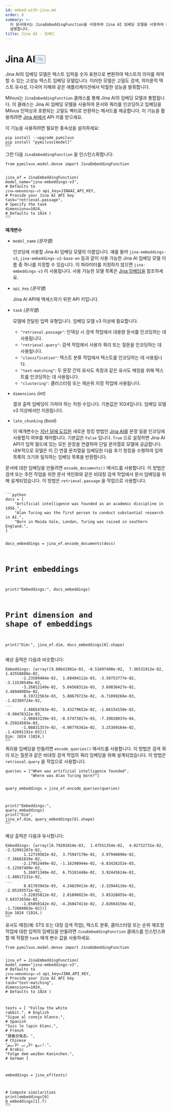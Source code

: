 ```yaml
---
id: embed-with-jina.md
order: 8
summary: >-
  이 문서에서는 JinaEmbeddingFunction을 사용하여 Jina AI 임베딩 모델을 사용하여 문서와 쿼리를 인코딩하는 방법을
  설명합니다.
title: Jina AI - 임베드
---
```

<h1 id="Jina-AI" class="common-anchor-header">Jina AI<button data-href="#Jina-AI" class="anchor-icon" translate="no">
      <svg translate="no"
        aria-hidden="true"
        focusable="false"
        height="20"
        version="1.1"
        viewBox="0 0 16 16"
        width="16"
      >
        <path
          fill="#0092E4"
          fill-rule="evenodd"
          d="M4 9h1v1H4c-1.5 0-3-1.69-3-3.5S2.55 3 4 3h4c1.45 0 3 1.69 3 3.5 0 1.41-.91 2.72-2 3.25V8.59c.58-.45 1-1.27 1-2.09C10 5.22 8.98 4 8 4H4c-.98 0-2 1.22-2 2.5S3 9 4 9zm9-3h-1v1h1c1 0 2 1.22 2 2.5S13.98 12 13 12H9c-.98 0-2-1.22-2-2.5 0-.83.42-1.64 1-2.09V6.25c-1.09.53-2 1.84-2 3.25C6 11.31 7.55 13 9 13h4c1.45 0 3-1.69 3-3.5S14.5 6 13 6z"
        ></path>
      </svg>
    </button></h1><p>Jina AI의 임베딩 모델은 텍스트 입력을 숫자 표현으로 변환하여 텍스트의 의미를 파악할 수 있는 고성능 텍스트 임베딩 모델입니다. 이러한 모델은 고밀도 검색, 의미론적 텍스트 유사성, 다국어 이해와 같은 애플리케이션에서 탁월한 성능을 발휘합니다.</p>
<p>Milvus는 <code translate="no">JinaEmbeddingFunction</code> 클래스를 통해 Jina AI의 임베딩 모델과 통합됩니다. 이 클래스는 Jina AI 임베딩 모델을 사용하여 문서와 쿼리를 인코딩하고 임베딩을 Milvus 인덱싱과 호환되는 고밀도 벡터로 반환하는 메서드를 제공합니다. 이 기능을 활용하려면 <a href="https://jina.ai/embeddings/">Jina AI에서</a> API 키를 받으세요.</p>
<p>이 기능을 사용하려면 필요한 종속성을 설치하세요:</p>
<pre><code translate="no" class="language-bash">pip install --upgrade pymilvus
pip install <span class="hljs-string">&quot;pymilvus[model]&quot;</span>
<button class="copy-code-btn"></button></code></pre>
<p>그런 다음 <code translate="no">JinaEmbeddingFunction</code> 을 인스턴스화합니다:</p>
<pre><code translate="no" class="language-python"><span class="hljs-keyword">from</span> pymilvus.model.dense <span class="hljs-keyword">import</span> JinaEmbeddingFunction

jina_ef = JinaEmbeddingFunction(
    model_name=<span class="hljs-string">&quot;jina-embeddings-v3&quot;</span>, <span class="hljs-comment"># Defaults to `jina-embeddings-v3`</span>
    api_key=JINAAI_API_KEY, <span class="hljs-comment"># Provide your Jina AI API key</span>
    task=<span class="hljs-string">&quot;retrieval.passage&quot;</span>, <span class="hljs-comment"># Specify the task</span>
    dimensions=<span class="hljs-number">1024</span>, <span class="hljs-comment"># Defaults to 1024</span>
)
<button class="copy-code-btn"></button></code></pre>
<p><strong>매개변수</strong></p>
<ul>
<li><p><code translate="no">model_name</code> <em>(문자열</em>)</p>
<p>인코딩에 사용할 Jina AI 임베딩 모델의 이름입니다. 예를 들어 <code translate="no">jina-embeddings-v3</code>, <code translate="no">jina-embeddings-v2-base-en</code> 등과 같이 사용 가능한 Jina AI 임베딩 모델 이름 중 하나를 지정할 수 있습니다. 이 파라미터를 지정하지 않으면 <code translate="no">jina-embeddings-v3</code> 이 사용됩니다. 사용 가능한 모델 목록은 <a href="https://jina.ai/embeddings">Jina 임베딩을</a> 참조하세요.</p></li>
<li><p><code translate="no">api_key</code> <em>(문자열</em>)</p>
<p>Jina AI API에 액세스하기 위한 API 키입니다.</p></li>
<li><p><code translate="no">task</code> <em>(문자열</em>)</p>
<p>모델에 전달된 입력 유형입니다. 임베딩 모델 v3 이상에 필요합니다.</p>
<ul>
<li><code translate="no">&quot;retrieval.passage&quot;</code>: 인덱싱 시 검색 작업에서 대용량 문서를 인코딩하는 데 사용됩니다.</li>
<li><code translate="no">&quot;retrieval.query&quot;</code>: 검색 작업에서 사용자 쿼리 또는 질문을 인코딩하는 데 사용됩니다.</li>
<li><code translate="no">&quot;classification&quot;</code>: 텍스트 분류 작업에서 텍스트를 인코딩하는 데 사용됩니다.</li>
<li><code translate="no">&quot;text-matching&quot;</code>: 두 문장 간의 유사도 측정과 같은 유사도 매칭을 위해 텍스트를 인코딩하는 데 사용됩니다.</li>
<li><code translate="no">&quot;clustering&quot;</code>: 클러스터링 또는 재순위 지정 작업에 사용됩니다.</li>
</ul></li>
<li><p><code translate="no">dimensions</code> <em>(int</em>)</p>
<p>결과 출력 임베딩이 가져야 하는 차원 수입니다. 기본값은 1024입니다. 임베딩 모델 v3 이상에서만 지원됩니다.</p></li>
<li><p><code translate="no">late_chunking</code> <em>(bool</em>)</p>
<p>이 매개변수는 <a href="https://arxiv.org/abs/2409.04701">지난 달에 도입된</a> 새로운 청킹 방법인 <a href="https://arxiv.org/abs/2409.04701">Jina AI를</a> 문장 일괄 인코딩에 사용할지 여부를 제어합니다. 기본값은 <code translate="no">False</code> 입니다. <code translate="no">True</code> 으로 설정하면 Jina AI API가 입력 필드에 있는 모든 문장을 연결하여 단일 문자열로 모델에 공급합니다. 내부적으로 모델은 이 긴 연결 문자열을 임베딩한 다음 후기 청킹을 수행하여 입력 목록의 크기와 일치하는 임베딩 목록을 반환합니다.</p></li>
</ul>
<p>문서에 대한 임베딩을 만들려면 <code translate="no">encode_documents()</code> 메서드를 사용합니다. 이 방법은 검색 또는 추천 작업을 위한 문서 색인화와 같은 비대칭 검색 작업에서 문서 임베딩을 위해 설계되었습니다. 이 방법은 <code translate="no">retrieval.passage</code> 을 작업으로 사용합니다.</p>
<pre><code translate="no" class="language-python:">
```python
docs = [
    &quot;Artificial intelligence was founded as an academic discipline in 1956.&quot;,
    &quot;Alan Turing was the first person to conduct substantial research in AI.&quot;,
    &quot;Born in Maida Vale, London, Turing was raised in southern England.&quot;,
]

docs_embeddings = jina_ef.encode_documents(docs)

# Print embeddings
print(&quot;Embeddings:&quot;, docs_embeddings)
# Print dimension and shape of embeddings
print(&quot;Dim:&quot;, jina_ef.dim, docs_embeddings[0].shape)
</code></pre>
<p>예상 출력은 다음과 비슷합니다:</p>
<pre><code translate="no" class="language-python">Embeddings: [array([<span class="hljs-number">9.80641991e-02</span>, -<span class="hljs-number">8.51697400e-02</span>,  <span class="hljs-number">7.36531913e-02</span>,  <span class="hljs-number">1.42558888e-02</span>,
       -<span class="hljs-number">2.23589484e-02</span>,  <span class="hljs-number">1.68494112e-03</span>, -<span class="hljs-number">3.50753777e-02</span>, -<span class="hljs-number">3.11530549e-02</span>,
       -<span class="hljs-number">3.26012149e-02</span>,  <span class="hljs-number">5.04568312e-03</span>,  <span class="hljs-number">3.69836427e-02</span>,  <span class="hljs-number">3.48948985e-02</span>,
        <span class="hljs-number">8.19722563e-03</span>,  <span class="hljs-number">5.88679723e-02</span>, -<span class="hljs-number">6.71099266e-03</span>, -<span class="hljs-number">1.82369724e-02</span>,
...
        <span class="hljs-number">2.48654783e-02</span>,  <span class="hljs-number">3.43279652e-02</span>, -<span class="hljs-number">1.66154150e-02</span>, -<span class="hljs-number">9.90478322e-03</span>,
       -<span class="hljs-number">2.96043139e-03</span>, -<span class="hljs-number">8.57473817e-03</span>, -<span class="hljs-number">7.39028037e-04</span>,  <span class="hljs-number">6.25024503e-03</span>,
       -<span class="hljs-number">1.08831357e-02</span>, -<span class="hljs-number">4.00776342e-02</span>,  <span class="hljs-number">3.25369164e-02</span>, -<span class="hljs-number">1.42691191e-03</span>])]
Dim: <span class="hljs-number">1024</span> (<span class="hljs-number">1024</span>,)
<button class="copy-code-btn"></button></code></pre>
<p>쿼리용 임베딩을 만들려면 <code translate="no">encode_queries()</code> 메서드를 사용합니다. 이 방법은 검색 쿼리 또는 질문과 같은 비대칭 검색 작업의 쿼리 임베딩을 위해 설계되었습니다. 이 방법은 <code translate="no">retrieval.query</code> 을 작업으로 사용합니다.</p>
<pre><code translate="no" class="language-python">queries = [<span class="hljs-string">&quot;When was artificial intelligence founded&quot;</span>, 
           <span class="hljs-string">&quot;Where was Alan Turing born?&quot;</span>]

query_embeddings = jina_ef.encode_queries(queries)

<span class="hljs-built_in">print</span>(<span class="hljs-string">&quot;Embeddings:&quot;</span>, query_embeddings)
<span class="hljs-built_in">print</span>(<span class="hljs-string">&quot;Dim&quot;</span>, jina_ef.dim, query_embeddings[<span class="hljs-number">0</span>].shape)
<button class="copy-code-btn"></button></code></pre>
<p>예상 출력은 다음과 유사합니다:</p>
<pre><code translate="no" class="language-python">Embeddings: [array([<span class="hljs-number">8.79201014e-03</span>,  <span class="hljs-number">1.47551354e-02</span>,  <span class="hljs-number">4.02722731e-02</span>, -<span class="hljs-number">2.52991207e-02</span>,
        <span class="hljs-number">1.12719582e-02</span>,  <span class="hljs-number">3.75947170e-02</span>,  <span class="hljs-number">3.97946090e-02</span>, -<span class="hljs-number">7.36681819e-02</span>,
       -<span class="hljs-number">2.17952449e-02</span>, -<span class="hljs-number">1.16298944e-02</span>, -<span class="hljs-number">6.83426252e-03</span>, -<span class="hljs-number">5.12507409e-02</span>,
        <span class="hljs-number">5.26071340e-02</span>,  <span class="hljs-number">6.75181448e-02</span>,  <span class="hljs-number">3.92445624e-02</span>, -<span class="hljs-number">1.40817231e-02</span>,
...
        <span class="hljs-number">8.81703943e-03</span>,  <span class="hljs-number">4.24629413e-02</span>, -<span class="hljs-number">2.32944116e-02</span>, -<span class="hljs-number">2.05193572e-02</span>,
       -<span class="hljs-number">3.22035812e-02</span>,  <span class="hljs-number">2.81896023e-03</span>,  <span class="hljs-number">3.85326855e-02</span>,  <span class="hljs-number">3.64372656e-02</span>,
       -<span class="hljs-number">1.65050142e-02</span>, -<span class="hljs-number">4.26847413e-02</span>,  <span class="hljs-number">2.02664156e-02</span>, -<span class="hljs-number">1.72684863e-02</span>])]
Dim <span class="hljs-number">1024</span> (<span class="hljs-number">1024</span>,)
<button class="copy-code-btn"></button></code></pre>
<p>유사도 매칭(예: STS 또는 대칭 검색 작업), 텍스트 분류, 클러스터링 또는 순위 재조정 작업에 대한 입력의 임베딩을 만들려면 <code translate="no">JinaEmbeddingFunction</code> 클래스를 인스턴스화할 때 적절한 <code translate="no">task</code> 매개 변수 값을 사용하세요.</p>
<pre><code translate="no" class="language-python"><span class="hljs-keyword">from</span> pymilvus.model.dense <span class="hljs-keyword">import</span> JinaEmbeddingFunction

jina_ef = JinaEmbeddingFunction(
    model_name=<span class="hljs-string">&quot;jina-embeddings-v3&quot;</span>, <span class="hljs-comment"># Defaults to `jina-embeddings-v3`</span>
    api_key=JINA_API_KEY, <span class="hljs-comment"># Provide your Jina AI API key</span>
    task=<span class="hljs-string">&quot;text-matching&quot;</span>,
    dimensions=<span class="hljs-number">1024</span>, <span class="hljs-comment"># Defaults to 1024</span>
)

texts = [
    <span class="hljs-string">&quot;Follow the white rabbit.&quot;</span>,  <span class="hljs-comment"># English</span>
    <span class="hljs-string">&quot;Sigue al conejo blanco.&quot;</span>,  <span class="hljs-comment"># Spanish</span>
    <span class="hljs-string">&quot;Suis le lapin blanc.&quot;</span>,  <span class="hljs-comment"># French</span>
    <span class="hljs-string">&quot;跟着白兔走。&quot;</span>,  <span class="hljs-comment"># Chinese</span>
    <span class="hljs-string">&quot;اتبع الأرنب الأبيض.&quot;</span>,  <span class="hljs-comment"># Arabic</span>
    <span class="hljs-string">&quot;Folge dem weißen Kaninchen.&quot;</span>,  <span class="hljs-comment"># German</span>
]

embeddings = jina_ef(texts)

<span class="hljs-comment"># Compute similarities</span>
<span class="hljs-built_in">print</span>(embeddings[<span class="hljs-number">0</span>] @ embeddings[<span class="hljs-number">1</span>].T)
<button class="copy-code-btn"></button></code></pre>
